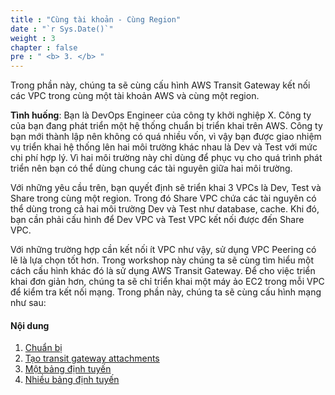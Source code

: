 ```yaml
---
title : "Cùng tài khoản - Cùng Region"
date : "`r Sys.Date()`"
weight : 3
chapter : false
pre : " <b> 3. </b> "
---
```


Trong phần này, chúng ta sẽ cùng cấu hình AWS Transit Gateway kết nối các VPC trong cùng một tài khoản AWS và cùng một region.

**Tình huống**: Bạn là DevOps Engineer của công ty khởi nghiệp X. Công ty của bạn đang phát triển một hệ thống chuẩn bị triển khai trên
AWS. Công ty bạn mới thành lập nên không có quá nhiều vốn, vì vậy bạn được giao nhiệm vụ triển khai hệ thống lên hai môi trường
khác nhau là Dev và Test với mức chi phí hợp lý. Vì hai môi trường này chỉ dùng để phục vụ cho quá trình phát triển nên
bạn có thể dùng chung các tài nguyên giữa hai môi trường.

Với những yêu cầu trên, bạn quyết định sẽ triển khai 3 VPCs là Dev, Test và Share trong cùng một region. Trong đó Share VPC 
chứa các tài nguyên có thể dùng trong cả hai môi trường Dev và Test như database, cache. Khi đó, bạn cần phải cấu hình
để Dev VPC và Test VPC kết nối được đến Share VPC.

Với những trường hợp cần kết nối ít VPC như vậy, sử dụng VPC Peering có lẽ là lựa chọn tốt hơn. Trong workshop này chúng ta
sẽ cùng tìm hiểu một cách cấu hình khác đó là sử dụng AWS Transit Gateway. Để cho việc triển khai đơn giản hơn, chúng ta
sẽ chỉ triển khai một máy ảo EC2 trong mỗi VPC để kiểm tra kết nối mạng. Trong phần này, chúng ta sẽ cùng cấu hình
mạng như sau:
<!-- TODO: Sơ đồ 3 VPC kết nối với nhau thông qua VPC, có bảng định tuyến -->

#### Nội dung

1. [Chuẩn bị](3.1-preparation)
2. [Tạo transit gateway attachments](3.2-create-attachments/)
3. [Một bảng định tuyến](3.3-single-route-table/)
4. [Nhiều bảng định tuyến](3.4-multiple-route-tables/)